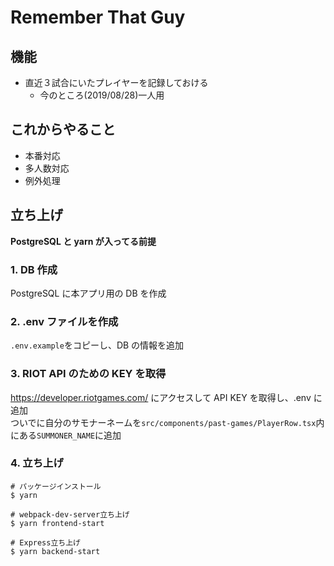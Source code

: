 # Remember That Guy

## 機能

- 直近３試合にいたプレイヤーを記録しておける
  - 今のところ(2019/08/28)一人用

## これからやること

- 本番対応
- 多人数対応
- 例外処理

## 立ち上げ

**PostgreSQL と yarn が入ってる前提**

### 1. DB 作成

PostgreSQL に本アプリ用の DB を作成

### 2. .env ファイルを作成

`.env.example`をコピーし、DB の情報を追加

### 3. RIOT API のための KEY を取得

https://developer.riotgames.com/ にアクセスして API KEY を取得し、.env に追加  
ついでに自分のサモナーネームを`src/components/past-games/PlayerRow.tsx`内にある`SUMMONER_NAME`に追加

### 4. 立ち上げ

```
# パッケージインストール
$ yarn

# webpack-dev-server立ち上げ
$ yarn frontend-start

# Express立ち上げ
$ yarn backend-start
```
